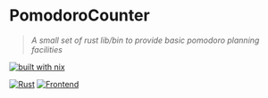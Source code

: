 # PomodoroCounter
>  *A small set of rust lib/bin to provide basic pomodoro planning facilities*

[![built with nix](https://builtwithnix.org/badge.svg)](https://builtwithnix.org)   

[![Rust](https://github.com/DarkOnion0/PomodoroCounter/actions/workflows/rust.yaml/badge.svg)](https://github.com/DarkOnion0/PomodoroCounter/actions/workflows/rust.yaml) [![Frontend](https://github.com/DarkOnion0/PomodoroCounter/actions/workflows/frontend.yaml/badge.svg)](https://github.com/DarkOnion0/PomodoroCounter/actions/workflows/frontend.yaml)
